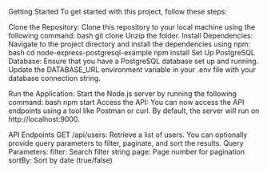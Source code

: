 Getting Started
To get started with this project, follow these steps:

Clone the Repository: Clone this repository to your local machine using the following command:
bash
git clone <repository-url>
Unzip the folder.
Install Dependencies: Navigate to the project directory and install the dependencies using npm:
bash
cd node-express-postgresql-example
npm install
Set Up PostgreSQL Database: Ensure that you have a PostgreSQL database set up and running. Update the DATABASE_URL environment variable in your .env file with your database connection string.

Run the Application: Start the Node.js server by running the following command:
bash
npm start
Access the API: You can now access the API endpoints using a tool like Postman or curl. By default, the server will run on http://localhost:9000.

API Endpoints
GET /api/users: Retrieve a list of users. You can optionally provide query parameters to filter, paginate, and sort the results.
Query Parameters:
filter: Search filter string
page: Page number for pagination
sortBy: Sort by date (true/false)
